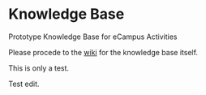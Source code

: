 # Knowledge Base
Prototype Knowledge Base for eCampus Activities

Please procede to the [wiki](https://github.com/ecampuscenter/knowledgebase/wiki) for the knowledge base itself.

This is only a test.

Test edit.
